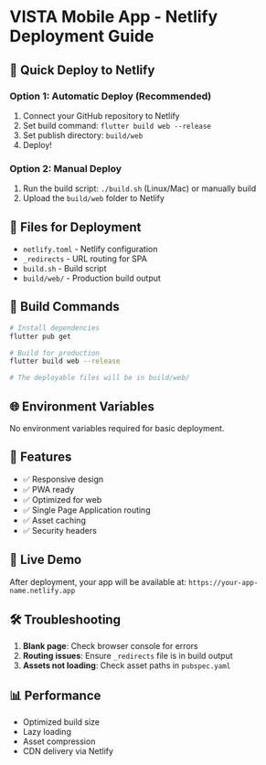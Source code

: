 # VISTA Mobile App - Netlify Deployment Guide

## 🚀 Quick Deploy to Netlify

### Option 1: Automatic Deploy (Recommended)
1. Connect your GitHub repository to Netlify
2. Set build command: `flutter build web --release`
3. Set publish directory: `build/web`
4. Deploy!

### Option 2: Manual Deploy
1. Run the build script: `./build.sh` (Linux/Mac) or manually build
2. Upload the `build/web` folder to Netlify

## 📁 Files for Deployment

- `netlify.toml` - Netlify configuration
- `_redirects` - URL routing for SPA
- `build.sh` - Build script
- `build/web/` - Production build output

## 🔧 Build Commands

```bash
# Install dependencies
flutter pub get

# Build for production
flutter build web --release

# The deployable files will be in build/web/
```

## 🌐 Environment Variables

No environment variables required for basic deployment.

## 📱 Features

- ✅ Responsive design
- ✅ PWA ready
- ✅ Optimized for web
- ✅ Single Page Application routing
- ✅ Asset caching
- ✅ Security headers

## 🔗 Live Demo

After deployment, your app will be available at:
`https://your-app-name.netlify.app`

## 🛠 Troubleshooting

1. **Blank page**: Check browser console for errors
2. **Routing issues**: Ensure `_redirects` file is in build output
3. **Assets not loading**: Check asset paths in `pubspec.yaml`

## 📊 Performance

- Optimized build size
- Lazy loading
- Asset compression
- CDN delivery via Netlify
